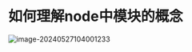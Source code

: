 # 如何理解node中模块的概念

![image-20240527104001233](https://gitee.com/xuchp/typora-pics/raw/master/images/image-20240527104001233.png)
